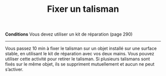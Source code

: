 ﻿---
# ATTENTION : Ne modifiez pas ce fichier
# Ce fichier est généré automatiquement par un script d'après les données du module Foundry VTT officiel et de sa traduction
title: Fixer un talisman
titleEn: Affix a Talisman
id: UAaQk93a30nx0nYY
group: actions
---
<p><strong>Conditions</strong> Vous devez utiliser un kit de réparation (page 290)</p><hr><p>Vous passez 10 min à fixer le talisman sur un objet installé sur une surface stable, en utilisant le kit de réparation avec vos deux mains. Vous pouvez utiliser cette activité pour retirer le talisman. Si plusieurs talismans sont fixés sur le même objet, ils se suppriment mutuellement et aucun ne peut s’activer.</p>
